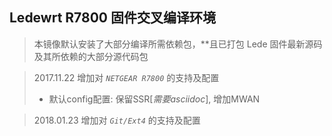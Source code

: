 ## Ledewrt R7800 固件交叉编译环境

> 本镜像默认安装了大部分编译所需依赖包，**且已打包 Lede 固件最新源码及其所依赖的大部分源代码包

> 2017.11.22 增加对 *`NETGEAR R7800`* 的支持及配置
> * 默认config配置: 保留SSR[*需要asciidoc*], 增加MWAN

> 2018.01.23 增加对 *`Git/Ext4`* 的支持及配置

